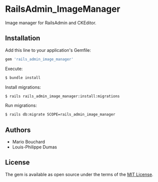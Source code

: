# RailsAdmin_ImageManager
Image manager for RailsAdmin and CKEditor.

## Installation
Add this line to your application's Gemfile:

```ruby
gem 'rails_admin_image_manager'
```

Execute:
```bash
$ bundle install
```

Install migrations:
```bash
$ rails rails_admin_image_manager:install:migrations
```

Run migrations:
```bash
$ rails db:migrate SCOPE=rails_admin_image_manager
```

## Authors
- Mario Bouchard
- Louis-Philippe Dumas

## License
The gem is available as open source under the terms of the [MIT License](http://opensource.org/licenses/MIT).
